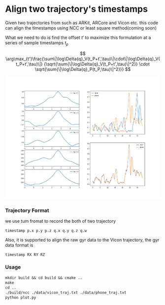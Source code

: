 # Align two trajectory's timestamps 

Given two trajectories from such as ARKit, ARCore and Vicon etc. this code can align the timestamps using NCC or least square method(coming soon)

What we need to do is find the offset $t'$ to maximize this formulation at a series of sample timestamps $t_p$

$$
\arg\max_{t'}\frac{\sum\|\log\Delta{q}_V(t_P+t',\tau)\|\cdot\|\log\Delta{q}_V(t_P+t',\tau)\|}
{\sqrt{\sum{\|\log\Delta{q}_V(t_P+t',\tau)\|^2}} \cdot \sqrt{\sum{\|\log\Delta{q}_P(t_P,\tau)\|^2}}}
$$

<div align=center> 
    <img src="img/figure.png" height="400"/>
</div>


### Trajectory Format

we use tum fromat to record the both of two trajectory
```
timestamp p.x p.y p.z q.x q.y q.z q.w
```

Also, it is supported to align the raw gyr data to the Vicon trajectory, the gyr data format is 

```
timestamp RX RY RZ
```

### Usage

```
mkdir build && cd build && cmake ..
make 
cd ..
./build/ncc ./data/vicon_traj.txt ./data/phone_traj.txt
python plot.py
```

